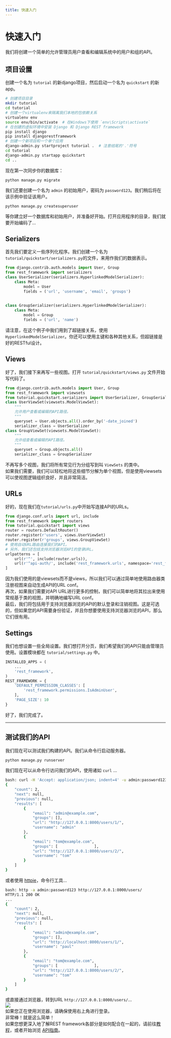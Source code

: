 ```yaml
---
title: 快速入门
---
```

# 快速入门
我们将创建一个简单的允许管理员用户查看和编辑系统中的用户和组的API。

## 项目设置
创建一个名为 `tutorial` 的新django项目，然后启动一个名为 `quickstart` 的新app。
```bash
# 创建项目目录
mkdir tutorial
cd tutorial
# 创建一个virtualenv来隔离我们本地的包依赖关系
virtualenv env
source env/bin/activate  # 在Windows下使用 `env\Scripts\activate`
# 在创建的虚拟环境中安装 Django 和 Django REST framework
pip install django
pip install djangorestframework
# 创建一个新项目和一个单个应用
django-admin.py startproject tutorial .  # 注意结尾的'.'符号
cd tutorial
django-admin.py startapp quickstart
cd ..
```
现在第一次同步你的数据库：
```
python manage.py migrate
```
我们还要创建一个名为 `admin` 的初始用户，密码为 `password123`。我们稍后将在该示例中验证该用户。
```
python manage.py createsuperuser
```
等你建立好一个数据库和初始用户，并准备好开始。打开应用程序的目录，我们就要开始编码了...

## Serializers
首先我们要定义一些序列化程序。我们创建一个名为 `tutorial/quickstart/serializers.py`的文件，来用作我们的数据表示。
```python
from django.contrib.auth.models import User, Group
from rest_framework import serializers
class UserSerializer(serializers.HyperlinkedModelSerializer):
    class Meta:
        model = User
        fields = ('url', 'username', 'email', 'groups')
        
        
class GroupSerializer(serializers.HyperlinkedModelSerializer):
    class Meta:
        model = Group
        fields = ('url', 'name')
```
请注意，在这个例子中我们用到了超链接关系，使用 `HyperlinkedModelSerializer`。你还可以使用主键和各种其他关系，但超链接是好的RESTful设计。

## Views
好了，我们接下来再写一些视图。打开 `tutorial/quickstart/views.py` 文件开始写代码了。
```python
from django.contrib.auth.models import User, Group
from rest_framework import viewsets
from tutorial.quickstart.serializers import UserSerializer, GroupSerializer
class UserViewSet(viewsets.ModelViewSet):
    """
    允许用户查看或编辑的API路径。
    """
    queryset = User.objects.all().order_by('-date_joined')
    serializer_class = UserSerializer
class GroupViewSet(viewsets.ModelViewSet):
    """
    允许组查看或编辑的API路径。
    """
    queryset = Group.objects.all()
    serializer_class = GroupSerializer
```
不再写多个视图，我们将所有常见行为分组写到叫 `ViewSets` 的类中。  
如果我们需要，我们可以轻松地将这些细节分解为单个视图，但是使用viewsets可以使视图逻辑组织良好，并且非常简洁。

## URLs
好的，现在我们在`tutorial/urls.py`中开始写连接API的URLs。
```python
from django.conf.urls import url, include
from rest_framework import routers
from tutorial.quickstart import views
router = routers.DefaultRouter()
router.register(r'users', views.UserViewSet)
router.register(r'groups', views.GroupViewSet)
# 使用自动URL路由连接我们的API。
# 另外，我们还包括支持浏览器浏览API的登录URL。
urlpatterns = [
    url(r'^', include(router.urls)),
    url(r'^api-auth/', include('rest_framework.urls', namespace='rest_framework'))
]
```
因为我们使用的是viewsets而不是views，所以我们可以通过简单地使用路由器类注册视图来自动生成API的URL conf。  
再次，如果我们需要对API URL进行更多的控制，我们可以简单地将其拉出来使用常规基于类的视图，并明确地编写URL conf。  
最后，我们将包括用于支持浏览器浏览的API的默认登录和注销视图。这是可选的，但如果您的API需要身份验证，并且你想要使用支持浏览器浏览的API，那么它们很有用。

## Settings
我们也想设置一些全局设置。我们想打开分页，我们希望我们的API只能由管理员使用。设置模块都在 `tutorial/settings.py` 中。
```python
INSTALLED_APPS = (
    ...
    'rest_framework',
)
REST_FRAMEWORK = {
    'DEFAULT_PERMISSION_CLASSES': [
        'rest_framework.permissions.IsAdminUser',
    ],
    'PAGE_SIZE': 10
}
```
好了，我们完成了。

---


## 测试我们的API
我们现在可以测试我们构建的API。我们从命令行启动服务器。
```bash
python manage.py runserver
```
我们现在可以从命令行访问我们的API，使用诸如 `curl` ...
```bash
bash: curl -H 'Accept: application/json; indent=4' -u admin:password123 http://127.0.0.1:8000/users/
{
    "count": 2,
    "next": null,
    "previous": null,
    "results": [
        {
            "email": "admin@example.com",
            "groups": [],
            "url": "http://127.0.0.1:8000/users/1/",
            "username": "admin"
        },
        {
            "email": "tom@example.com",
            "groups": [                ],
            "url": "http://127.0.0.1:8000/users/2/",
            "username": "tom"
        }
    ]
}
```
或者使用 [httpie](https://github.com/jakubroztocil/httpie#installation)，命令行工具...
```bash
bash: http -a admin:password123 http://127.0.0.1:8000/users/
HTTP/1.1 200 OK
...
{
    "count": 2,
    "next": null,
    "previous": null,
    "results": [
        {
            "email": "admin@example.com",
            "groups": [],
            "url": "http://localhost:8000/users/1/",
            "username": "paul"
        },
        {
            "email": "tom@example.com",
            "groups": [                ],
            "url": "http://127.0.0.1:8000/users/2/",
            "username": "tom"
        }
    ]
}
```
或直接通过浏览器，转到URL `http://127.0.0.1:8000/users/`...  
![](https://cdn.nlark.com/yuque/0/2021/png/12492743/1622699402319-6c8ff6ec-76fa-4e69-aec8-ce61cfca2d60.png#height=696&id=kBMxh&originHeight=696&originWidth=791&originalType=binary&ratio=1&size=0&status=done&style=none&width=791)  
如果您正在使用浏览器，请确保使用右上角进行登录。  
非常棒！就是这么简单！  
如果您想更深入地了解REST framework各部分是如何配合在一起的，请前往[教程](https://www.yuque.com/gstorms/uufcz2/qcp3as)，或者开始浏览 [API指南](https://www.yuque.com/gstorms/uufcz2/vn0zo8)。
